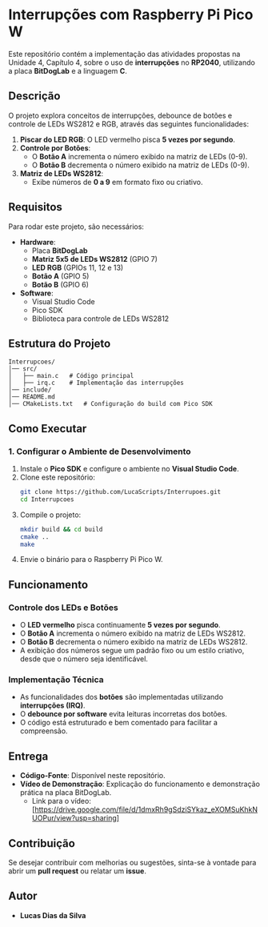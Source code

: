 # Interrupções com Raspberry Pi Pico W

Este repositório contém a implementação das atividades propostas na Unidade 4, Capítulo 4, sobre o uso de **interrupções** no **RP2040**, utilizando a placa **BitDogLab** e a linguagem **C**.

## Descrição
O projeto explora conceitos de interrupções, debounce de botões e controle de LEDs WS2812 e RGB, através das seguintes funcionalidades:

1. **Piscar do LED RGB**: O LED vermelho pisca **5 vezes por segundo**.
2. **Controle por Botões**:
   - O **Botão A** incrementa o número exibido na matriz de LEDs (0-9).
   - O **Botão B** decrementa o número exibido na matriz de LEDs (0-9).
3. **Matriz de LEDs WS2812**:
   - Exibe números de **0 a 9** em formato fixo ou criativo.

## Requisitos
Para rodar este projeto, são necessários:

- **Hardware**:
  - Placa **BitDogLab**
  - **Matriz 5x5 de LEDs WS2812** (GPIO 7)
  - **LED RGB** (GPIOs 11, 12 e 13)
  - **Botão A** (GPIO 5)
  - **Botão B** (GPIO 6)
- **Software**:
  - Visual Studio Code
  - Pico SDK
  - Biblioteca para controle de LEDs WS2812

## Estrutura do Projeto
```
Interrupcoes/
│── src/
│   ├── main.c   # Código principal
│   ├── irq.c    # Implementação das interrupções
│── include/
│── README.md
│── CMakeLists.txt   # Configuração do build com Pico SDK
```

## Como Executar
### 1. Configurar o Ambiente de Desenvolvimento
1. Instale o **Pico SDK** e configure o ambiente no **Visual Studio Code**.
2. Clone este repositório:
   ```sh
   git clone https://github.com/LucaScripts/Interrupoes.git
   cd Interrupcoes
   ```
3. Compile o projeto:
   ```sh
   mkdir build && cd build
   cmake ..
   make
   ```
4. Envie o binário para o Raspberry Pi Pico W.

## Funcionamento
### Controle dos LEDs e Botões
- O **LED vermelho** pisca continuamente **5 vezes por segundo**.
- O **Botão A** incrementa o número exibido na matriz de LEDs WS2812.
- O **Botão B** decrementa o número exibido na matriz de LEDs WS2812.
- A exibição dos números segue um padrão fixo ou um estilo criativo, desde que o número seja identificável.

### Implementação Técnica
- As funcionalidades dos **botões** são implementadas utilizando **interrupções (IRQ)**.
- O **debounce por software** evita leituras incorretas dos botões.
- O código está estruturado e bem comentado para facilitar a compreensão.

## Entrega
- **Código-Fonte**: Disponível neste repositório.
- **Vídeo de Demonstração**: Explicação do funcionamento e demonstração prática na placa BitDogLab.
  - Link para o vídeo: [https://drive.google.com/file/d/1dmxRh9gSdziSYkaz_eXOMSuKhkNUOPur/view?usp=sharing]

## Contribuição
Se desejar contribuir com melhorias ou sugestões, sinta-se à vontade para abrir um **pull request** ou relatar um **issue**.

## Autor
- **Lucas Dias da Silva**


